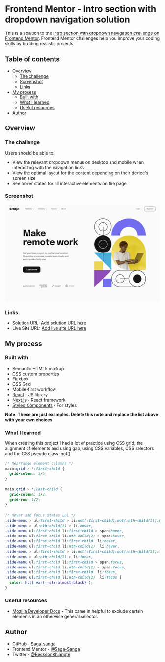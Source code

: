 # Frontend Mentor - Intro section with dropdown navigation solution

This is a solution to the [Intro section with dropdown navigation challenge on Frontend Mentor](https://www.frontendmentor.io/challenges/intro-section-with-dropdown-navigation-ryaPetHE5). Frontend Mentor challenges help you improve your coding skills by building realistic projects. 

## Table of contents

- [Overview](#overview)
  - [The challenge](#the-challenge)
  - [Screenshot](#screenshot)
  - [Links](#links)
- [My process](#my-process)
  - [Built with](#built-with)
  - [What I learned](#what-i-learned)
  - [Useful resources](#useful-resources)
- [Author](#author)

## Overview

### The challenge

Users should be able to:

- View the relevant dropdown menus on desktop and mobile when interacting with the navigation links
- View the optimal layout for the content depending on their device's screen size
- See hover states for all interactive elements on the page

### Screenshot

![](./design/desktop-design.jpg)

### Links

- Solution URL: [Add solution URL here](https://your-solution-url.com)
- Live Site URL: [Add live site URL here](https://your-live-site-url.com)

## My process

### Built with

- Semantic HTML5 markup
- CSS custom properties
- Flexbox
- CSS Grid
- Mobile-first workflow
- [React](https://reactjs.org/) - JS library
- [Next.js](https://nextjs.org/) - React framework
- [Styled Components](https://styled-components.com/) - For styles

**Note: These are just examples. Delete this note and replace the list above with your own choices**

### What I learned

When creating this project I had a lot of practice using CSS grid; the alignment of elements and using gap, using CSS variables, CSS selectors and the CSS pseudo class :not()

```css
/* Rearrange element columns */
main.grid > *:first-child {
  grid-column: 2/3;
}

main.grid > *:last-child {
  grid-column: 1/2;
  grid-row: 1/2;
}

/* Hover and focus states LoL */
.side-menu > ul:first-child > li:not(:first-child):not(:nth-child(2)):hover,
.side-menu > ul:nth-child(2) > li:hover,
.side-menu ul:first-child li:first-child > span:hover,
.side-menu ul:first-child li:nth-child(2) > span:hover,
.side-menu ul:first-child li:first-child  li:hover,
.side-menu ul:first-child li:nth-child(2)  li:hover,
.side-menu > ul:first-child > li:not(:first-child):not(:nth-child(2)):focus,
.side-menu > ul:nth-child(2) > li:focus,
.side-menu ul:first-child li:first-child > span:focus,
.side-menu ul:first-child li:nth-child(2) > span:focus,
.side-menu ul:first-child li:first-child  li:focus,
.side-menu ul:first-child li:nth-child(2)  li:focus {
  color: hsl( var(--clr-almost-black) );
}
```

### Useful resources

- [Mozilla Developer Docs](https://developer.mozilla.org/en-US/docs/Web/CSS/:not) - This came in helpful to exclude certain elements in an otherwise general selector.

## Author

- GitHub - [Saga-sanga](https://github.com/Saga-sanga)
- Frontend Mentor - [@Saga-Sanga](https://www.frontendmentor.io/profile/Saga-sanga)
- Twitter - [@RecksonKhiangte](https://twitter.com/RecksonKhiangte)

